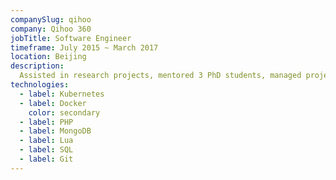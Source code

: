 ```yaml
---
companySlug: qihoo
company: Qihoo 360
jobTitle: Software Engineer
timeframe: July 2015 ~ March 2017
location: Beijing
description: 
  Assisted in research projects, mentored 3 PhD students, managed project timelines, conducted data analysis using Python and TensorFlow, provided administrative support, presented findings, and contributed to problem-solving.
technologies: 
  - label: Kubernetes
  - label: Docker
    color: secondary
  - label: PHP
  - label: MongoDB
  - label: Lua
  - label: SQL
  - label: Git
---
```




